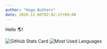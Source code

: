 ```yaml
---
author: "Hugo Authors"
date: 2020-12-06T02:02:17+09:00
---
```

Hello 🌎!

![GitHub Stats Card](https://github-readme-stats.vercel.app/api?username=komisan19&show_icons=true&count_private=true)
![Most Used Languages](https://github-readme-stats.vercel.app/api/top-langs/?username=komisan19)

